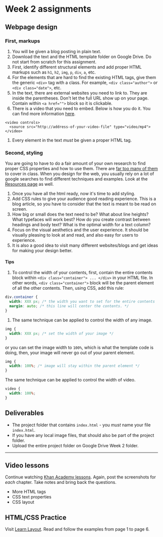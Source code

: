 # Week 2 assignments


## Webpage design

### First, markups
1. You will be given a blog posting in plain text.
1. Download the text and the HTML template folder on Google Drive. Do not start from scratch for this assignment.
1. First, identify different structural elements and add proper HTML markups such as `h1`, `h2`, `img`, `p`, `div`, `a`, etc.
1. For the elements that are hard to find the existing HTML tags, give them the generic `<div>` tag with a class. For example, `<div class="author">` or `<div class="date">`, etc.
1. In the text, there are external websites you need to link to. They are inside the parentheses. Don't let the full URL show up on your page. Contain within `<a href="">` block so it is clickable.
1. There is a video that you need to embed. Below is how you do it. You can find more information [here](http://www.w3schools.com/html/html5_video.asp).
  ```
  <video controls>
    <source src="http://address-of-your-video-file" type="video/mp4">
  </video>
  ```
1. Every element in the text *must* be given a proper HTML tag.

### Second, styling
You are going to have to do a fair amount of your own research to find proper CSS properties and how to use them. There are [far too many of them](https://developer.mozilla.org/en-US/docs/Web/CSS/Reference) to cover in class. When you design for the web, you usually rely on a lot of google searches to find different techniques and examples. Look at the [Resources page](../../resources.md) as well.

1. Once you have all the html ready, now it's time to add styling.
1. Add CSS rules to give your audience good reading experience. This is a blog article, so you have to consider that the text is meant to be read on screen.
1. How big or small does the text need to be? What about line heights? What typefaces will work best? How do you create contrast between headings and body text? What is the optimal width for a text column?
1. Focus on the visual aesthetics and the user experience. It should be visually pleasing to look at and read, and also easy for users to experience.
1. It is also a good idea to visit many different websites/blogs and get ideas for making your design better.

#### Tips
1. To control the width of your contents, first, contain the entire contents block within `<div class="container"> ... </div>` in your HTML file. In other words, `<div class="container">` block will be the parent element of all the other contents. Then, using CSS, add this rule:

  ```css
  div.container {
    width: XXX px; /* the width you want to set for the entire contents  */
    margin: auto; /* this line will center the contents. */
  }
  ```
  
1. The same technique can be applied to control the width of any image.
  ```css
  img {
    width: XXX px; /* set the width of your image */
  }
  ```
  
  or you can set the image width to `100%`, which is what the template code is doing, then, your image will never go out of your parent element.
  ```css
  img {
    width: 100%; /* image will stay within the parent element */
  }
  ```
  
  The same technique can be applied to control the width of video.
  ```css
  video {
    width: 100%;
  }
  ```

## Deliverables
  - The project folder that contains `index.html` - you *must* name your file `index.html`.
  - If you have any local image files, that should also be part of the project folder.
  - Upload the entire project folder on Google Drive Week 2 folder.

-----

## Video lessons
Continue watching [Khan Academy lessons](https://www.khanacademy.org/computing/computer-programming/html-css). Again, post the screenshots for *each* chapter. Take notes and bring back the questions.
  - More HTML tags
  - CSS text properties
  - CSS layout
  
## HTML/CSS Practice 
Visit [Learn Layout](http://learnlayout.com). Read and follow the examples from page 1 to page 6.  
  

  
